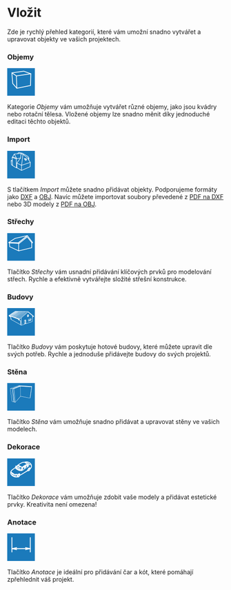 # Vložit
Zde je rychlý přehled kategorií, které vám umožní snadno vytvářet a upravovat objekty ve vašich projektech.

### Objemy
![Volumes button](img/addVolumeButton.png)

Kategorie *Objemy* vám umožňuje vytvářet různé objemy, jako jsou kvádry nebo rotační tělesa. Vložené objemy lze snadno měnit díky jednoduché editaci těchto objektů.

### Import
![Import button](img/addImportButton.png)

S tlačítkem *Import* můžete snadno přidávat objekty. Podporujeme formáty jako [DXF](../getting-started-roofs/importDxf.md) a [OBJ](../getting-started-roofs/importObj.md). Navíc můžete importovat soubory převedené z [PDF na DXF](../getting-started-roofs/convertPdfToDxf.md) nebo 3D modely z [PDF na OBJ](../getting-started-roofs/convert3dPdfToObj.md).

### Střechy
![Roof button](img/addRoofButton.png)

Tlačítko *Střechy* vám usnadní přidávání klíčových prvků pro modelování střech. Rychle a efektivně vytvářejte složité střešní konstrukce.

### Budovy
![Buildings button](img/addBuildingsButton.png)

Tlačítko *Budovy* vám poskytuje hotové budovy, které můžete upravit dle svých potřeb. Rychle a jednoduše přidávejte budovy do svých projektů.

### Stěna
![Wall button](img/addWallButton.png)

Tlačítko *Stěna* vám umožňuje snadno přidávat a upravovat stěny ve vašich modelech.

### Dekorace
![Decorations button](img/addDecorationsButton.png)

Tlačítko *Dekorace* vám umožňuje zdobit vaše modely a přidávat estetické prvky. Kreativita není omezena!

### Anotace
![Anotate button](img/addAnotateButton.png)

Tlačítko *Anotace* je ideální pro přidávání čar a kót, které pomáhají zpřehlednit váš projekt.


